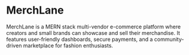 # MerchLane
MerchLane is a MERN stack multi-vendor e-commerce platform where creators and small brands can showcase and sell their merchandise. It features user-friendly dashboards, secure payments, and a community-driven marketplace for fashion enthusiasts.
